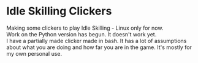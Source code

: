 # Idle Skilling Clickers
Making some clickers to play Idle Skilling - Linux only for now.  
Work on the Python version has begun. It doesn't work yet.  
I have a partially made clicker made in bash. It has a lot of assumptions about what you are doing and how far you are in the game. It's mostly for my own personal use.  

